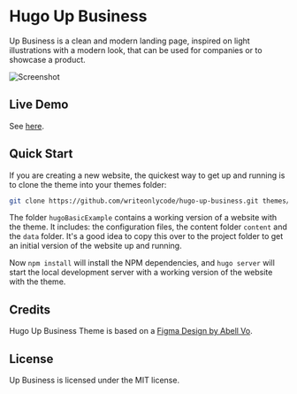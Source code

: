 # Hugo Up Business

Up Business is a clean and modern landing page, inspired on light illustrations
with a modern look, that can be used for companies or to showcase a product.

![Screenshot](https://github.com/writeonlycode/hugo-up-business/blob/main/images/screenshot.png?raw=true)

## Live Demo

See [here](https://hugo-up-business.netlify.app/).

## Quick Start

If you are creating a new website, the quickest way to get up and running is to
clone the theme into your themes folder:

```bash
git clone https://github.com/writeonlycode/hugo-up-business.git themes/hugo-up-business
```

The folder `hugoBasicExample` contains a working version of a website with the
theme. It includes: the configuration files, the content folder `content` and
the `data` folder. It's a good idea to copy this over to the project folder to
get an initial version of the website up and running.

Now `npm install` will install the NPM dependencies, and `hugo server` will
start the local development server with a working version of the website with
the theme.

## Credits

Hugo Up Business Theme is based on a [Figma Design by Abell
Vo](https://www.figma.com/community/file/1022163547182520272).

## License 

Up Business is licensed under the MIT license.
